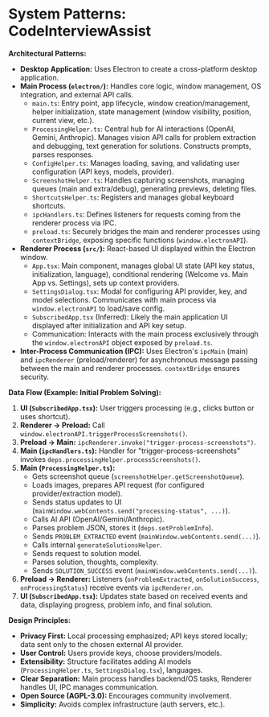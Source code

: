 # System Patterns: CodeInterviewAssist

**Architectural Patterns:**

*   **Desktop Application:** Uses Electron to create a cross-platform desktop application.
*   **Main Process (`electron/`):** Handles core logic, window management, OS integration, and external API calls.
    *   `main.ts`: Entry point, app lifecycle, window creation/management, helper initialization, state management (window visibility, position, current view, etc.).
    *   `ProcessingHelper.ts`: Central hub for AI interactions (OpenAI, Gemini, Anthropic). Manages vision API calls for problem extraction and debugging, text generation for solutions. Constructs prompts, parses responses.
    *   `ConfigHelper.ts`: Manages loading, saving, and validating user configuration (API keys, models, provider).
    *   `ScreenshotHelper.ts`: Handles capturing screenshots, managing queues (main and extra/debug), generating previews, deleting files.
    *   `ShortcutsHelper.ts`: Registers and manages global keyboard shortcuts.
    *   `ipcHandlers.ts`: Defines listeners for requests coming from the renderer process via IPC.
    *   `preload.ts`: Securely bridges the main and renderer processes using `contextBridge`, exposing specific functions (`window.electronAPI`).
*   **Renderer Process (`src/`):** React-based UI displayed within the Electron window.
    *   `App.tsx`: Main component, manages global UI state (API key status, initialization, language), conditional rendering (Welcome vs. Main App vs. Settings), sets up context providers.
    *   `SettingsDialog.tsx`: Modal for configuring API provider, key, and model selections. Communicates with main process via `window.electronAPI` to load/save config.
    *   `SubscribedApp.tsx` (Inferred): Likely the main application UI displayed after initialization and API key setup.
    *   Communication: Interacts with the main process exclusively through the `window.electronAPI` object exposed by `preload.ts`.
*   **Inter-Process Communication (IPC):** Uses Electron's `ipcMain` (main) and `ipcRenderer` (preload/renderer) for asynchronous message passing between the main and renderer processes. `contextBridge` ensures security.

**Data Flow (Example: Initial Problem Solving):**

1.  **UI (`SubscribedApp.tsx`):** User triggers processing (e.g., clicks button or uses shortcut).
2.  **Renderer -> Preload:** Call `window.electronAPI.triggerProcessScreenshots()`.
3.  **Preload -> Main:** `ipcRenderer.invoke("trigger-process-screenshots")`.
4.  **Main (`ipcHandlers.ts`):** Handler for "trigger-process-screenshots" invokes `deps.processingHelper.processScreenshots()`.
5.  **Main (`ProcessingHelper.ts`):**
    *   Gets screenshot queue (`screenshotHelper.getScreenshotQueue`).
    *   Loads images, prepares API request (for configured provider/extraction model).
    *   Sends status updates to UI (`mainWindow.webContents.send("processing-status", ...)`).
    *   Calls AI API (OpenAI/Gemini/Anthropic).
    *   Parses problem JSON, stores it (`deps.setProblemInfo`).
    *   Sends `PROBLEM_EXTRACTED` event (`mainWindow.webContents.send(...)`).
    *   Calls internal `generateSolutionsHelper`.
    *   Sends request to solution model.
    *   Parses solution, thoughts, complexity.
    *   Sends `SOLUTION_SUCCESS` event (`mainWindow.webContents.send(...)`).
6.  **Preload -> Renderer:** Listeners (`onProblemExtracted`, `onSolutionSuccess`, `onProcessingStatus`) receive events via `ipcRenderer.on`.
7.  **UI (`SubscribedApp.tsx`):** Updates state based on received events and data, displaying progress, problem info, and final solution.

**Design Principles:**

*   **Privacy First:** Local processing emphasized; API keys stored locally; data sent only to the chosen external AI provider.
*   **User Control:** Users provide keys, choose providers/models.
*   **Extensibility:** Structure facilitates adding AI models (`ProcessingHelper.ts`, `SettingsDialog.tsx`), languages.
*   **Clear Separation:** Main process handles backend/OS tasks, Renderer handles UI, IPC manages communication.
*   **Open Source (AGPL-3.0):** Encourages community involvement.
*   **Simplicity:** Avoids complex infrastructure (auth servers, etc.). 